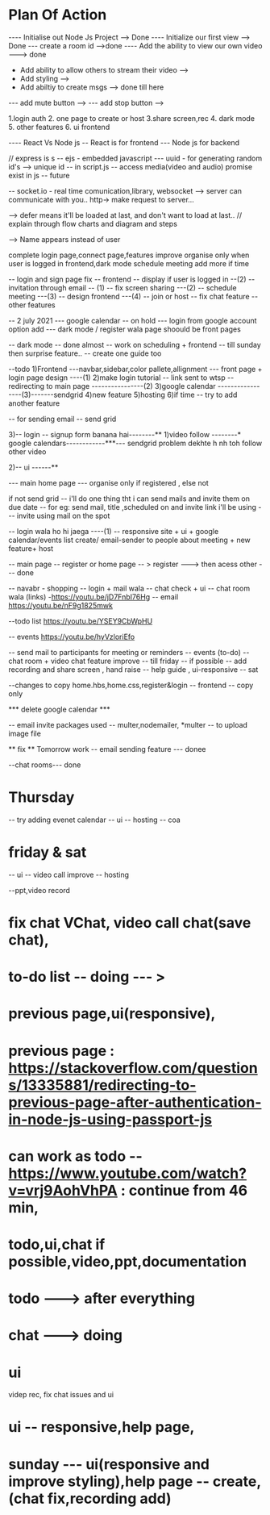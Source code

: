 # Plan Of Action

---- Initialise out Node Js Project --> Done
---- Initialize our first view  --> Done
--- create a room id  -->done
---- Add the ability to view our own video  ---> done
- Add ability to allow others to stream their video -->
- Add styling  -->
- Add abiltiy to create msgs  --> done till here
<!-- tom -->
--- add mute button -->
--- add stop button   -->


<!-- work -->
1.login auth
2. one page to create or host
3.share screen,rec
4. dark mode
5. other features
6. ui frontend

---- React Vs Node js
 -- React is for frontend
 --- Node js for backend


 // express is s
 -- ejs - embedded javascript
--- uuid - for generating random id's --> unique id
-- in script.js
-- access media(video and audio)
promise exist in js -- future


-- socket.io - real time comunication,library, websocket --> server can communicate with you..
http-> make request to server...

<!-- Landing Page Login page, screen share,  -->

--> defer means it'll be loaded at last, and don't want to load at last..
// explain through flow charts and diagram and steps


<!--  Chat Feature Changes -->
--> Name appears instead of user


complete login page,connect page,features improve
organise only when user is logged in
frontend,dark mode
schedule meeting
add more if time


<!-- change login and sign in frontend -->

 -- login and sign page fix -- frontend
 -- display if user is logged in  --(2)
 -- invitation through email   -- (1)
 -- fix screen sharing   ---(2)
 -- schedule meeting  ---(3)
 -- design frontend  ---(4)
 -- join or host
 -- fix chat feature
 -- other features





-- 2 july 2021 
--- google calendar  -- on hold
--- login from google account option add
--- dark mode / register wala page shoould be front pages

-- dark mode -- done almost
-- work on scheduling + frontend  -- till sunday
then surprise feature..
-- create one guide too


--todo
1)Frontend   ---navbar,sidebar,color pallete,allignment   --- front page + login page design ----(1)
2)make login tutorial -- link sent to wtsp  -- redirecting to main page    ----------------(2)
3)google calendar  -----------------(3)-------sendgrid
4)new feature
5)hosting
6)if time -- try to add another feature




-- for sending email -- send grid


3)-- login -- signup form banana hai--------**
1)video follow --------*
google calendars------------***--- sendgrid problem dekhte h nh toh follow other video

2)-- ui  ------**


--- main home page --- organise only if registered , else not


if not send grid
-- i'll do one thing tht i can send mails and invite them on due date
-- for eg: send mail, title ,scheduled on and invite link i'll be using --- invite using mail on the spot


-- login wala ho hi jaega  ----(1)
-- responsive site + ui + google calendar/events list create/ email-sender to people about meeting + new feature+ host 


-- main page -- register 
or 
home page -- > register ---> then acess other --- done

-- navabr - shopping 
-- login + mail wala
-- chat check + ui
-- chat room wala
(links)
-https://youtu.be/jD7FnbI76Hg
-- email
https://youtu.be/nF9g1825mwk

--todo list
https://youtu.be/YSEY9CbWpHU

-- events
https://youtu.be/hyVzloriEfo

-- send mail to participants for meeting or reminders
-- events (to-do)
-- chat room + video chat feature improve -- till friday
-- if possible -- add recording and share screen , hand raise
-- help guide , ui-responsive -- sat

--changes to copy 
home.hbs,home.css,register&login -- frontend -- copy only


*** delete google calendar ***

-- email invite 
packages used -- multer,nodemailer,
*multer -- to upload image file

** fix **
Tomorrow work
-- email sending feature --- donee

--chat rooms--- done

# Thursday
-- try adding evenet calendar
-- ui
-- hosting 
-- coa

# friday & sat
-- ui
-- video call improve
-- hosting

--ppt,video record

# fix chat VChat, video call chat(save chat),
# to-do list  -- doing --- > 
# previous page,ui(responsive),


# previous page : https://stackoverflow.com/questions/13335881/redirecting-to-previous-page-after-authentication-in-node-js-using-passport-js

# can work as todo -- https://www.youtube.com/watch?v=vrj9AohVhPA : continue from 46 min,
# todo,ui,chat if possible,video,ppt,documentation

# todo ---> after everything
# chat ---> doing
# ui


videp rec, fix chat issues and ui

# ui -- responsive,help page,



# sunday --- ui(responsive and improve styling),help page -- create, (chat fix,recording add)